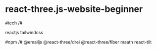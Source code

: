 # react-three.js-website-beginner #

#tech /#

reactjs
tailwindcss

#npm /#
@emailjs
@react-three/drei
@react-three/fiber
maath react-tilt
